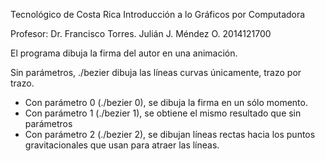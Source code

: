 Tecnológico de Costa Rica
Introducción a lo Gráficos por Computadora

Profesor: Dr. Francisco Torres.
Julián J. Méndez O. 2014121700

El programa dibuja la firma del autor en una animación. 

Sin parámetros, ./bezier dibuja las líneas curvas únicamente, trazo por trazo. 
- Con parámetro 0 (./bezier 0), se dibuja la firma en un sólo momento. 
- Con parámetro 1 (./bezier 1), se obtiene el mismo resultado que sin parámetros
- Con parámetro 2 (./bezier 2), se dibujan líneas rectas hacia los puntos gravitacionales que usan para atraer las líneas. 

